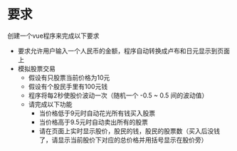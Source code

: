 # 要求
创建一个vue程序来完成以下要求

- 要求允许用户输入一个人民币的金额，程序自动转换成卢布和日元显示到页面上
- 模拟股票交易
  - 假设有只股票当前价格为10元
  - 假设有个股民手里有100元钱
  - 程序将每2秒使股价波动一次（随机一个 -0.5 ~ 0.5 间的波动值）
  - 请完成以下功能
    - 当价格低于9元时自动花光所有钱买入股票
    - 当价格高于9.5元时自动卖出所有的股票
    - 请在页面上实时显示股价，股民的钱，股民的股票数（买入后没钱了，请显示当前股价下对应的总价格并用括号显示在股价旁）